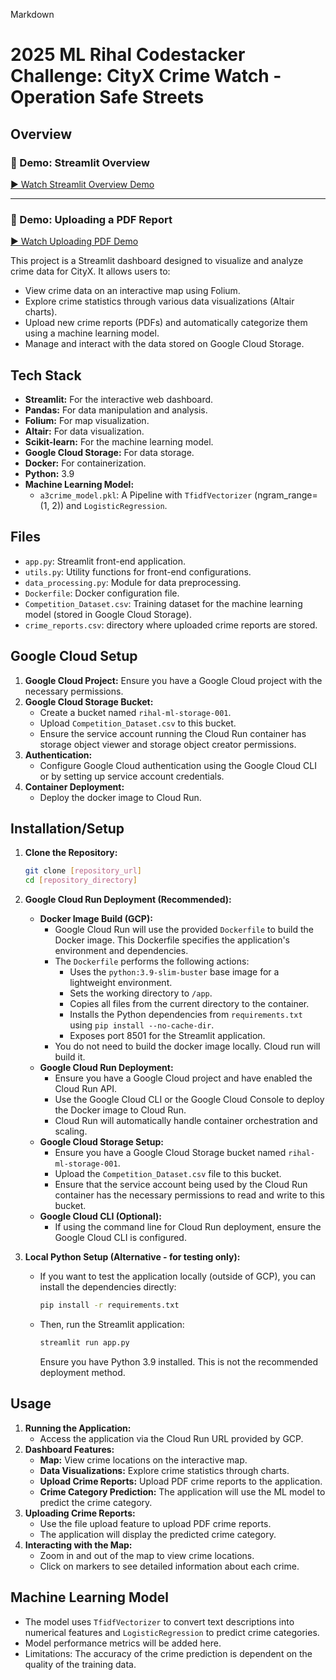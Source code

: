 Markdown

# 2025 ML Rihal Codestacker Challenge: CityX Crime Watch - Operation Safe Streets

## Overview
### 🎥 Demo: Streamlit Overview

[▶️ Watch Streamlit Overview Demo](media/Streamlit%20Overview%20Demo.mp4)

---

### 📄 Demo: Uploading a PDF Report

[▶️ Watch Uploading PDF Demo](media/Uploading%20PDF%20Demo.mp4)

This project is a Streamlit dashboard designed to visualize and analyze crime data for CityX. It allows users to:

* View crime data on an interactive map using Folium.
* Explore crime statistics through various data visualizations (Altair charts).
* Upload new crime reports (PDFs) and automatically categorize them using a machine learning model.
* Manage and interact with the data stored on Google Cloud Storage.


## Tech Stack

* **Streamlit:** For the interactive web dashboard.
* **Pandas:** For data manipulation and analysis.
* **Folium:** For map visualization.
* **Altair:** For data visualization.
* **Scikit-learn:** For the machine learning model.
* **Google Cloud Storage:** For data storage.
* **Docker:** For containerization.
* **Python:** 3.9
* **Machine Learning Model:**
    * `a3crime_model.pkl`: A Pipeline with `TfidfVectorizer` (ngram_range=(1, 2)) and `LogisticRegression`.

## Files

* `app.py`: Streamlit front-end application.
* `utils.py`: Utility functions for front-end configurations.
* `data_processing.py`: Module for data preprocessing.
* `Dockerfile`: Docker configuration file.
* `Competition_Dataset.csv`: Training dataset for the machine learning model (stored in Google Cloud Storage).
* `crime_reports.csv`: directory where uploaded crime reports are stored.

## Google Cloud Setup

1.  **Google Cloud Project:** Ensure you have a Google Cloud project with the necessary permissions.
2.  **Google Cloud Storage Bucket:**
    * Create a bucket named `rihal-ml-storage-001`.
    * Upload `Competition_Dataset.csv` to this bucket.
    * Ensure the service account running the Cloud Run container has storage object viewer and storage object creator permissions.
3.  **Authentication:**
    * Configure Google Cloud authentication using the Google Cloud CLI or by setting up service account credentials.
4.  **Container Deployment:**
    * Deploy the docker image to Cloud Run.

## Installation/Setup

1.  **Clone the Repository:**
    ```bash
    git clone [repository_url]
    cd [repository_directory]
    ```

2.  **Google Cloud Run Deployment (Recommended):**
    * **Docker Image Build (GCP):**
        * Google Cloud Run will use the provided `Dockerfile` to build the Docker image. This Dockerfile specifies the application's environment and dependencies.
        * The `Dockerfile` performs the following actions:
            * Uses the `python:3.9-slim-buster` base image for a lightweight environment.
            * Sets the working directory to `/app`.
            * Copies all files from the current directory to the container.
            * Installs the Python dependencies from `requirements.txt` using `pip install --no-cache-dir`.
            * Exposes port 8501 for the Streamlit application.
        * You do not need to build the docker image locally. Cloud run will build it.
    * **Google Cloud Run Deployment:**
        * Ensure you have a Google Cloud project and have enabled the Cloud Run API.
        * Use the Google Cloud CLI or the Google Cloud Console to deploy the Docker image to Cloud Run.
        * Cloud Run will automatically handle container orchestration and scaling.
    * **Google Cloud Storage Setup:**
        * Ensure you have a Google Cloud Storage bucket named `rihal-ml-storage-001`.
        * Upload the `Competition_Dataset.csv` file to this bucket.
        * Ensure that the service account being used by the Cloud Run container has the necessary permissions to read and write to this bucket.
    * **Google Cloud CLI (Optional):**
        * If using the command line for Cloud Run deployment, ensure the Google Cloud CLI is configured.

3.  **Local Python Setup (Alternative - for testing only):**
    * If you want to test the application locally (outside of GCP), you can install the dependencies directly:
        ```bash
        pip install -r requirements.txt
        ```
    * Then, run the Streamlit application:
        ```bash
        streamlit run app.py
        ```
        Ensure you have Python 3.9 installed. This is not the recommended deployment method.

## Usage

1.  **Running the Application:**
    * Access the application via the Cloud Run URL provided by GCP.
2.  **Dashboard Features:**
    * **Map:** View crime locations on the interactive map.
    * **Data Visualizations:** Explore crime statistics through charts.
    * **Upload Crime Reports:** Upload PDF crime reports to the application.
    * **Crime Category Prediction:** The application will use the ML model to predict the crime category.
3.  **Uploading Crime Reports:**
    * Use the file upload feature to upload PDF crime reports.
    * The application will display the predicted crime category.
4.  **Interacting with the Map:**
    * Zoom in and out of the map to view crime locations.
    * Click on markers to see detailed information about each crime.

## Machine Learning Model

* The model uses `TfidfVectorizer` to convert text descriptions into numerical features and `LogisticRegression` to predict crime categories.
* Model performance metrics will be added here.
* Limitations: The accuracy of the crime prediction is dependent on the quality of the training data.


